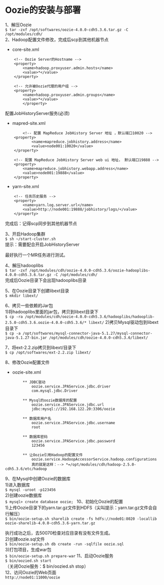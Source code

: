 Oozie的安装与部署  
================
1、解压Oozie  
``` $ tar -zxf /opt/softwares/oozie-4.0.0-cdh5.3.6.tar.gz -C /opt/modules/cdh/ ```  
2、Hadoop配置文件修改，完成后scp到其他机器节点  		
* core-site.xml  
```   
	<!-- Oozie Server的Hostname -->
	<property>
		<name>hadoop.proxyuser.admin.hosts</name>
		<value>*</value>
	</property>

	<!-- 允许被Oozie代理的用户组 -->
	<property>
		<name>hadoop.proxyuser.admin.groups</name>
		<value>*</value>
	 	</property>
```  
配置JobHistoryServer服务(必须)  
* mapred-site.xml  
```
    	<!-- 配置 MapReduce JobHistory Server 地址 ，默认端口10020 -->
	<property>
	        <name>mapreduce.jobhistory.address</name>
	        <value>node001:10020</value>
	</property>
	
	<!-- 配置 MapReduce JobHistory Server web ui 地址， 默认端口19888 -->
	<property>
		<name>mapreduce.jobhistory.webapp.address</name>
		<value>node001:19888</value>
	</property>
```  

* yarn-site.xml  
```
	<!-- 任务历史服务 -->
	<property> 
		<name>yarn.log.server.url</name> 
		<value>http://node001:19888/jobhistory/logs/</value> 
	</property> 
```  

完成后：记得scp同步到其他机器节点
			
3、开启Hadoop集群  
``` $ sh ~/start-cluster.sh ```  
提示：需要配合开启JobHistoryServer  

最好执行一个MR任务进行测试。  

4、解压hadooplibs  
``` $ tar -zxf /opt/modules/cdh/oozie-4.0.0-cdh5.3.6/oozie-hadooplibs-4.0.0-cdh5.3.6.tar.gz -C /opt/modules/cdh/ ```  
完成后Oozie目录下会出现hadooplibs目录  
			
5、在Oozie目录下创建libext目录  
``` $ mkdir libext/ ```  
			
6、拷贝一些依赖的Jar包  
1)将hadooplibs里面的jar包，拷贝到libext目录下  
``` $ cp -ra /opt/modules/cdh/oozie-4.0.0-cdh5.3.6/hadooplibs/hadooplib-2.5.0-cdh5.3.6.oozie-4.0.0-cdh5.3.6/* libext/ ```
2)拷贝Mysql驱动包到libext目录下  
``` $ cp -a /opt/softwares/mysql-connector-java-5.1.27/mysql-connector-java-5.1.27-bin.jar /opt/modules/cdh/oozie-4.0.0-cdh5.3.6/libext/ ```

 7、将ext-2.2.zip拷贝到libext/目录下  
``` $ cp /opt/softwares/ext-2.2.zip libext/  ```
			
8、修改Oozie配置文件  
* oozie-site.xml  
```
		** JDBC驱动
			oozie.service.JPAService.jdbc.driver
			com.mysql.jdbc.Driver

		** Mysql的oozie数据库的配置
			oozie.service.JPAService.jdbc.url
			jdbc:mysql://192.168.122.20:3306/oozie

		** 数据库用户名
			oozie.service.JPAService.jdbc.username
			root

		** 数据库密码
			oozie.service.JPAService.jdbc.password
			123456

		** 让Oozie引用Hadoop的配置文件
			oozie.service.HadoopAccessorService.hadoop.configurations
			真的就是这样：--> *=/opt/modules/cdh/hadoop-2.5.0-cdh5.3.6/etc/hadoop
```  
9、在Mysql中创建Oozie的数据库  
1)进入数据库  
``` $ mysql -uroot -p123456 ```  
2)创建oozie数据库  
``` $ mysql> create database oozie;  ```
10、初始化Oozie的配置  
1)上传Oozie目录下的yarn.tar.gz文件到HDFS（尖叫提示：yarn.tar.gz文件会自行解压）  
``` $ bin/oozie-setup.sh sharelib create -fs hdfs://node01:8020 -locallib oozie-sharelib-4.0.0-cdh5.3.6-yarn.tar.gz ``` 
					
执行成功之后，去50070检查对应目录有没有文件生成。  
2)创建oozie.sql文件  
``` $ bin/oozie-setup.sh db create -run -sqlfile oozie.sql ```  
3)打包项目，生成war包  
``` $ bin/oozie-setup.sh prepare-war ```
11、启动Oozie服务  
``` $ bin/oozied.sh start ```  
（关闭Oozie服务：$ bin/oozied.sh stop）  
12、访问Oozie的Web页面  
``` http://node01:11000/oozie ```
